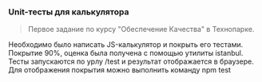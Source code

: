 ### Unit-тесты для калькулятора

>Первое задание по курсу "Обеспечение Качества" в Технопарке.

Необходимо было написать JS-калькулятор и покрыть его тестами. Покрытие 90%, оценка была получена с помощью утилиты istanbul.
Тесты запускаются по урлу /test и результат отображается в браузере. Для отображения покрытия можно выполнить команду npm test
